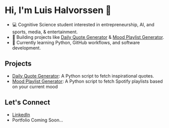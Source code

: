# Hi, I'm Luis Halvorssen 👋

- 💻 Cognitive Science student interested in entrepreneurship, AI, and sports, media, & entertainment.
- 🚀 Building projects like [Daily Quote Generator](https://github.com/LHalvorssen/daily_quote_generator) & [Mood Playlist Generator](https://github.com/LHalvorssen/Mood-Playlist-Generator).
- 🌱 Currently learning Python, GitHub workflows, and software development.

## Projects
- [Daily Quote Generator](https://github.com/LHalvorssen/daily_quote_generator): A Python script to fetch inspirational quotes.
- [Mood Playlist Generator](https://github.com/LHalvorssen/Mood-Playlist-Generator): A Python script to fetch Spotify playlists based on your current mood

## Let's Connect
- [LinkedIn](https://www.linkedin.com/in/luishalvorssen)
- Portfolio Coming Soon...
